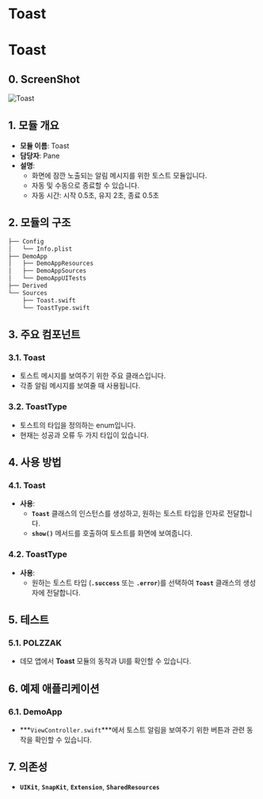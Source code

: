 # Toast

# **Toast**

## **0. ScreenShot**

![Toast](https://github.com/POLZZAK/POLZZAK-iOS/assets/62927862/a7d86720-e7bb-439d-be03-5acbb21f7091)

## **1. 모듈 개요**

- **모듈 이름**: Toast
- **담당자**: Pane
- **설명**:
    - 화면에 잠깐 노출되는 알림 메시지를 위한 토스트 모듈입니다.
    - 자동 및 수동으로 종료할 수 있습니다.
    - 자동 시간: 시작 0.5초, 유지 2초, 종료 0.5초

## **2. 모듈의 구조**

```markdown
├── Config
│   └── Info.plist
├── DemoApp
│   ├── DemoAppResources
│   ├── DemoAppSources
│   └── DemoAppUITests
├── Derived
└── Sources
    ├── Toast.swift
    └── ToastType.swift
```

## **3. 주요 컴포넌트**

### **3.1. Toast**

- 토스트 메시지를 보여주기 위한 주요 클래스입니다.
- 각종 알림 메시지를 보여줄 때 사용됩니다.

### **3.2. ToastType**

- 토스트의 타입을 정의하는 enum입니다.
- 현재는 성공과 오류 두 가지 타입이 있습니다.

## **4. 사용 방법**

### **4.1. Toast**

- **사용**:
    - **`Toast`** 클래스의 인스턴스를 생성하고, 원하는 토스트 타입을 인자로 전달합니다.
    - **`show()`** 메서드를 호출하여 토스트를 화면에 보여줍니다.

### **4.2. ToastType**

- **사용**:
    - 원하는 토스트 타입 (**`.success`** 또는 **`.error`**)를 선택하여 **`Toast`** 클래스의 생성자에 전달합니다.

## **5. 테스트**

### **5.1. POLZZAK**

- 데모 앱에서 **Toast** 모듈의 동작과 UI를 확인할 수 있습니다.

## **6. 예제 애플리케이션**

### **6.1. DemoApp**

- ***`ViewController.swift`***에서 토스트 알림을 보여주기 위한 버튼과 관련 동작을 확인할 수 있습니다.

## **7. 의존성**

- **`UIKit`**, **`SnapKit`**, **`Extension`**, **`SharedResources`**
